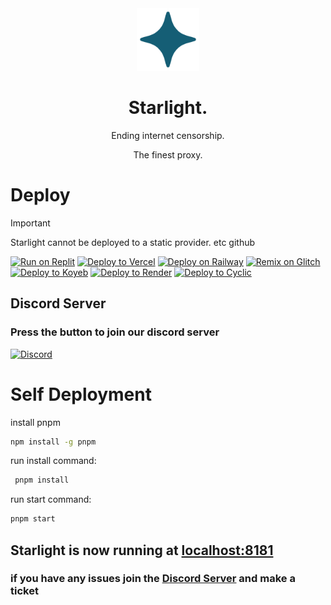 <div align=center>
<img src="/public/media/logo.svg" width="100px" height="100px">
  <h1>Starlight.</h1>
  <p>Ending internet censorship.</p>
  <p>The finest proxy.</p>
</div>

# Deploy

> [!IMPORTANT]  
> Starlight cannot be deployed to a static provider. etc github
>
> >

[![Run on Replit](https://binbashbanana.github.io/deploy-buttons/buttons/remade/replit.svg)](https://replit.com/github/Parcoil/starlight)
[![Deploy to Vercel](https://binbashbanana.github.io/deploy-buttons/buttons/remade/vercel.svg)](https://vercel.com/new/clone?repository-url=https://github.com/Parcoil/starlight)
<a target="_blank" href="https://railway.app/new/template?template=https://github.com/parcoil/starlight"><img alt="Deploy on Railway" src="https://binbashbanana.github.io/deploy-buttons/buttons/remade/railway.svg"></a>
<a target="_blank" href="https://glitch.com/edit/#!/import/github/parcoil/starlight"><img alt="Remix on Glitch" src="https://binbashbanana.github.io/deploy-buttons/buttons/remade/glitch.svg"></a>
[![Deploy to Koyeb](https://binbashbanana.github.io/deploy-buttons/buttons/remade/koyeb.svg)](https://app.koyeb.com/deploy?type=git&repository=github.com/Parcoil/starlight&branch=main&name=Native)
[![Deploy to Render](https://binbashbanana.github.io/deploy-buttons/buttons/remade/render.svg)](https://render.com/deploy?repo=https://github.com/Parcoil/starlight)
[![Deploy to Cyclic](https://binbashbanana.github.io/deploy-buttons/buttons/remade/cyclic.svg)](https://app.cyclic.sh/api/app/deploy/Parcoil/starlight)

## Discord Server

### Press the button to join our discord server

<a href="https://dsc.gg/parcoil">
<img alt="Discord" src="https://img.shields.io/discord/1128826318813921350?style=for-the-badge&logo=discord&label=Join%20Discord&labelColor=white&color=%09%237289da">
</a>

# Self Deployment

install pnpm

```sh
npm install -g pnpm
```

run install command:

```sh
 pnpm install
```

run start command:

```sh
pnpm start
```

## Starlight is now running at [localhost:8181](http://localhost:8181)

### if you have any issues join the [Discord Server](https://dsc.gg/parcoil) and make a ticket

